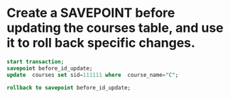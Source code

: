 #  Create a SAVEPOINT before updating the courses table, and use it to roll back specific changes.

```sql
start transaction;
savepoint before_id_update;
update  courses set sid=111111 where  course_name="C";

rollback to savepoint before_id_update;

```
